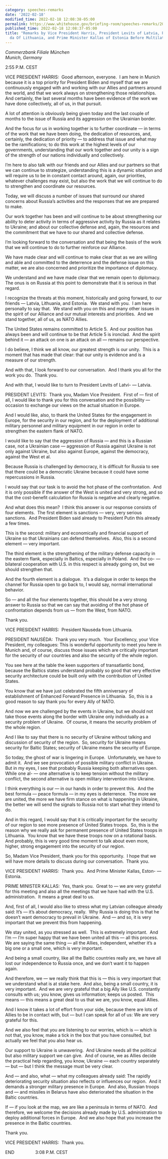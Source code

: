 ```yaml
---
category: speeches-remarks
date: '2022-02-18'
modified_time: 2022-02-18 12:08:38-05:00
permalink: https://www.whitehouse.gov/briefing-room/speeches-remarks/2022/02/18/remarks-by-vice-president-harris-president-levits-of-latvia-president-nauseda-of-lithuania-and-prime-minister-kallas-of-estonia-before-multilateral-meeting/
published_time: 2022-02-18 12:08:37-05:00
title: "Remarks by Vice President Harris, President Levits of Latvia, President Naus\u0117\
  da Of Lithuania, and Prime Minister Kallas of Estonia Before Multilateral Meeting"
---
```

 
*Commerzbank Filiale München  
Munich, Germany*

2:55 P.M. CEST  
  
VICE PRESIDENT HARRIS:  Good afternoon, everyone.  I am here in Munich
because it is a top priority for President Biden and myself that we are
continuously engaged with and working with our Allies and partners
around the world, and that we work always on strengthening those
relationships.  And certainly, the last several months have been
evidence of the work we have done collectively, all of us, in that
pursuit.

A lot of attention is obviously being given today and the last couple of
months to the issue of Russia and its aggression on the Ukrainian
border.   
  
And the focus for us in working together is to further coordinate — in
terms of the work that we have been doing, the dedication of resources,
and, certainly, the dedication of priority — to address that issue and
what may be the ramifications; to do this work at the highest levels of
our governments, understanding that our work together and our unity is a
sign of the strength of our nations individually and collectively.

I’m here to also talk with our friends and our Allies and our partners
so that we can continue to strategize, understanding this is a dynamic
situation and will require us to be in constant contact around, again,
our priorities, whatever challenges may exist, but also the work that we
will continue to do to strengthen and coordinate our resources.

Today, we will discuss a number of issues that surround our shared
concerns about Russia’s activities and the responses that we are
prepared to make. 

Our work together has been and will continue to be about strengthening
our ability to deter activity in terms of aggressive activity by Russia
as it relates to Ukraine; and about our collective defense and, again,
the resources and the commitment that we have to our shared and
collective defense.

I’m looking forward to the conversation and that being the basis of the
work that we will continue to do to further reinforce our Alliance.

We have made clear and will continue to make clear that as we are
willing and able and committed to the deterrence and the defense issue
on this matter, we are also concerned and prioritize the importance of
diplomacy.

We understand and we have made clear that we remain open to diplomacy. 
The onus is on Russia at this point to demonstrate that it is serious in
that regard.

I recognize the threats at this moment, historically and going forward,
to our friends — Latvia, Lithuania, and Estonia.  We stand with you.  I
am here personally to say that.  We stand with you on this and many
other issues in the spirit of our Alliance and our mutual interests and
priorities.  And we stand together, all of us, as NATO Allies. 

The United States remains committed to Article 5.  And our position has
always been and will continue to be that Article 5 is ironclad.  And the
spirit behind it — an attack on one is an attack on all — remains our
perspective.

I do believe, I think we all know, our greatest strength is our unity. 
This is a moment that has made that clear: that our unity is evidence
and is a measure of our strength.

And with that, I look forward to our conversation.  And I thank you all
for the work you do.  Thank you.

And with that, I would like to turn to President Levits of Latvi- —
Latvia.

PRESIDENT LEVITS:  Thank you, Madam Vice President.  First of — first of
all, I would like to thank you for this conversation and the possibility
— occasion to exchange our views on the actual situation in Europe.

And I would like, also, to thank the United States for the engagement in
Europe, for the security in our region, and for the deployment of
additional military personnel and military equipment in our region in
order to strengthen the eastern flank of NATO.

I would like to say that the aggression of Russia — and this is a
Russian case, not a Ukrainian case — aggression of Russia against
Ukraine is not only against Ukraine, but also against Europe, against
the democracy, against the West et al. 

Because Russia is challenged by democracy, it is difficult for Russia to
see that there could be a democratic Ukraine because it could have some
repercussions in Russia.

I would say that our task is to avoid the hot phase of the
confrontation.  And it is only possible if the answer of the West is
united and very strong, and so that the cost-benefit calculation for
Russia is negative and clearly negative.

And what does this mean?  I think this answer is our response consists
of four elements.  The first element is sanctions — very, very serious
sanctions.  And President Biden said already to President Putin this
already a few times.

This is the second: military and economically and financial support of
Ukraine so that Ukrainians can defend themselves.  Also, this is a
second element — very important.

The third element is the strengthening of the military defense capacity
in the eastern flank, especially in Baltics, especially in Poland.  And
the co- — bilateral cooperation with U.S. in this respect is already
going on, but we should strengthen that.

And the fourth element is a dialogue.  It’s a dialogue in order to keeps
the channel for Russia open to go back to, I would say, normal
international behavior. 

So — and all the four elements together, this should be a very strong
answer to Russia so that we can say that avoiding of the hot phase of
confrontation depends from us — from the West, from NATO.  
  
Thank you.  
  
VICE PRESIDENT HARRIS:  President Nausėda from Lithuania.  
  
PRESIDENT NAUSĖDA:  Thank you very much.  Your Excellency, your Vice
President, my colleagues: This is wonderful opportunity to meet you here
in Munich and, of course, discuss those issues which are critically
important for the security of our countries and also the security of the
whole region.   
  
You see here at the table the keen supporters of transatlantic bond,
because the Baltics states understand probably so good that very
effective security architecture could be built only with the
contribution of United States.  
  
You know that we have just celebrated the fifth anniversary of
establishment of Enhanced Forward Presence in Lithuania.  So, this is a
good reason to say thank you for every Ally of NATO.  
  
And now we are challenged by the events in Ukraine, but we should not
take those events along the border with Ukraine only individually as a
security problem of Ukraine.  Of course, it means the security problem
of the whole region.  
  
And I like to say that there is no security of Ukraine without talking
and discussion of security of the region.  So, security for Ukraine
means security for Baltic States; security of Ukraine means the security
of Europe.   
  
So today, the ghost of war is lingering in Europe.  Unfortunately, we
have to admit it.  And we see provocation of possible military conflict
in Ukraine.  But in my eyes, I see that probably Russia keeping both
alternatives open.  While one al- — one alternative is to keep tension
without the military conflict, the second alternative is open military
intervention into Ukraine.   
  
I think everything is our — in our hands in order to prevent this.  And
the best formula — peace formula — in my eyes is deterrence.  The more
we are united, the more we have firm stance on what is happening in
Ukraine, the better we will send the signals to Russia not to start what
they intend to do.   
  
And in this regard, I would say that it is critically important for the
security of our region to see more presence of United States troops. 
So, this is the reason why we really ask for permanent presence of
United States troops in Lithuania.  You know that we have these troops
now on a rotational basis.  And probably, this is very good time moment
to talk about even more, higher, strong engagement into the security of
our region.   
  
So, Madam Vice President, thank you for this opportunity.  I hope that
we will have more details to discuss during our conversation.  Thank
you.  
  
VICE PRESIDENT HARRIS:  Thank you.  And Prime Minister Kallas, Eston- —
Estonia.  
  
PRIME MINISTER KALLAS:  Yes, thank you.  Great to — we are very grateful
for this meeting and also all the meetings that we have had with the
U.S. administration.  It means a great deal to us.   
  
And, first of all, I would also like to stress what my Latvian colleague
already said: It’s — it’s about democracy, really.  Why Russia is doing
this is that he doesn’t want democracy to prevail in Ukraine.  And — and
so, it is very important that we prevent this from happening.   
  
We stay united, as you stressed as well.  This is extremely important. 
And I’m — I’m super happy that we have been united all this — all this
process.  We are saying the same thing — all the Allies, independent,
whether it’s a big one or a small one, which is very important.   
  
And being a small country, like all the Baltic countries really are, we
have all lost our independence to Russia once, and we don’t want it to
happen again.   
  
And therefore, we — we really think that this is — this is very
important that we understand what is at stake here.  And also, being a
small country, it is very important.  And we are very grateful that a
big Ally like U.S. constantly consults with us; you know, gives us
information; keeps us posted.  This means — this means a great deal to
us that we are, you know, equal Allies.   
  
And I know it takes a lot of effort from your side, because there are
lots of Allies to be in contact with, but — but I can speak for all of
us: We are very grateful for this.   
  
And we also feel that you are listening to our worries, which is — which
is not that, you know, make a tick in the box that you have consulted,
but actually we feel that you also hear us.   
  
Our support to Ukraine is unwavering.  And Ukraine needs all the
political but also military support we can give.  And of course, we as
Allies decide the practical help regarding, you know, Ukraine — each
country separately — but — but I think the message must be very
clear.   
  
And — and also, what — what my colleagues already said: The rapidly
deteriorating security situation also reflects or influences our
region.  And it demands a stronger military presence in Europe.  And
also, Russian troops and — and missiles in Belarus have also
deteriorated the situation in the Baltic countries.   
  
If — if you look at the map, we are like a peninsula in terms of NATO. 
And therefore, we welcome the decisions already made by U.S.
administration to deploy additional forces in Europe.  And we also hope
that you increase the presence in the Baltic countries.   
  
Thank you.  
  
VICE PRESIDENT HARRIS:  Thank you.  
  
END                 3:08 P.M. CEST

